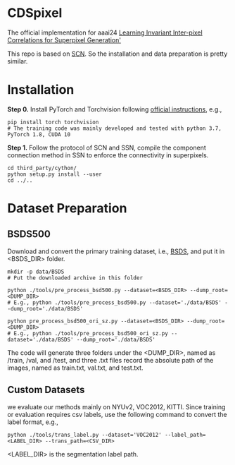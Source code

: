 # CDSpixel
The official implementation for aaai24 [Learning Invariant Inter-pixel Correlations for Superpixel Generation'](https://arxiv.org/abs/2402.18201)

This repo is based on [SCN](https://github.com/fuy34/superpixel_fcn). So the installation and data preparation is pretty similar.

# Installation

**Step 0.** Install PyTorch and Torchvision following [official instructions](https://pytorch.org/get-started/locally/), e.g.,

```shell
pip install torch torchvision
# The training code was mainly developed and tested with python 3.7, PyTorch 1.8, CUDA 10 
```

**Step 1.** Follow the protocol of SCN and SSN, compile the component connection method in SSN to enforce the connectivity in superpixels. 
```shell
cd third_party/cython/
python setup.py install --user
cd ../..
```

# Dataset Preparation

## BSDS500 

Download and convert the primary training dataset, i.e., [BSDS](https://www2.eecs.berkeley.edu/Research/Projects/CS/vision/grouping/resources.html#bsds500), and put it in <BSDS_DIR> folder.
```shell
mkdir -p data/BSDS
# Put the downloaded archive in this folder

python ./tools/pre_process_bsd500.py --dataset=<BSDS_DIR> --dump_root=<DUMP_DIR>
# E.g., python ./tools/pre_process_bsd500.py --dataset='./data/BSDS' --dump_root='./data/BSDS'

python pre_process_bsd500_ori_sz.py --dataset=<BSDS_DIR> --dump_root=<DUMP_DIR>
# E.g., python ./tools/pre_process_bsd500_ori_sz.py --dataset='./data/BSDS' --dump_root='./data/BSDS'
```
The code will generate three folders under the <DUMP_DIR>, named as /train, /val, and /test, and three .txt files record the absolute path of the images, named as train.txt, val.txt, and test.txt.

## Custom Datasets 

we evaluate our methods mainly on NYUv2, VOC2012, KITTI. Since training or evaluation requires csv labels, use the following command to convert the label format, e.g.,
```shell
python ./tools/trans_label.py --dataset='VOC2012' --label_path=<LABEL_DIR> --trans_path=<CSV_DIR>
```
<LABEL_DIR> is the segmentation label path.



